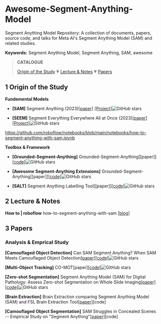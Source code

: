 # Awesome-Segment-Anything-Model

Segment Anything Model Repository: A collection of documents, papers, source code, and talks for Meta AI's Segment Anything Model (SAM) and related studies.

**Keywords:** Segment Anything Model, Segment Anything, SAM, awesome

> **CATALOGUE**
>
>[Origin of the Study](#quick-start) :heartpulse: [Lecture & Notes](#workshop) :heartpulse: [Papers](#papers-by-categories)

## 1 Origin of the Study <span id='quick-start'></span>

**Fundemental Models**

+ **[SAM]** Segment Anything (2023)[[paper]](https://scontent-lax3-2.xx.fbcdn.net/v/t39.2365-6/10000000_900554171201033_1602411987825904100_n.pdf?_nc_cat=100&ccb=1-7&_nc_sid=3c67a6&_nc_ohc=5R36a2pHTEoAX-N4s7w&_nc_ht=scontent-lax3-2.xx&oh=00_AfAt7-wce1N9DevVZ4-cgxo_lgAI60jIoPc9EDR2P1VORg&oe=643CE9E7) [[Project]](https://github.com/facebookresearch/segment-anything)![GitHub stars](https://img.shields.io/github/stars/facebookresearch/segment-anything.svg?logo=github&label=Stars)

+ **[SEEM]** Segment Everything Everywhere All at Once (2023)[[paper]](https://arxiv.org/pdf/2304.06718.pdf)[[Project]](https://github.com/UX-Decoder/Segment-Everything-Everywhere-All-At-Once)![GitHub stars](https://img.shields.io/github/stars/UX-Decoder/Segment-Everything-Everywhere-All-At-Once.svg?logo=github&label=Stars)


https://github.com/roboflow/notebooks/blob/main/notebooks/how-to-segment-anything-with-sam.ipynb

**Toolbox & Framework**

+ **[Grounded-Segment-Anything]** Grounded-Segment-Anything[[paper]][[code]](https://github.com/IDEA-Research/Grounded-Segment-Anything)![GitHub stars](https://img.shields.io/github/stars/IDEA-Research/Grounded-Segment-Anything.svg?logo=github&label=Stars)

+ **[Awesome Segment-Anything Extensions]** Grounded-Segment-Anything[[paper]][[code]](https://github.com/JerryX1110/awesome-segment-anything-extensions)![GitHub stars](https://img.shields.io/github/stars/JerryX1110/awesome-segment-anything-extensions.svg?logo=github&label=Stars)

+ **[SALT]** Segment Anything Labelling Tool[[paper]][[code]](https://github.com/anuragxel/salt)![GitHub stars](https://img.shields.io/github/stars/anuragxel/salt.svg?logo=github&label=Stars)

## 2 Lecture & Notes<span id='workshop'>

**How to | roboflow** how-to-segment-anything-with-sam [[blog]](https://github.com/roboflow/notebooks/blob/main/notebooks/how-to-segment-anything-with-sam.ipynb)


## 3 Papers <span id='papers-by-categories'></span>

### Analysis & Emprical Study

**[Camouflaged Object Detection]** Can SAM Segment Anything? When SAM Meets Camouflaged Object Detection[[paper]](https://arxiv.org/abs/2304.04709)[[code]](https://github.com/luckybird1994/SAMCOD)![GitHub stars](https://img.shields.io/github/stars/luckybird1994/SAMCOD.svg?logo=github&label=Stars)

**[Multi-Object Tracking]** CO-MOT[paper][[code]](https://github.com/BingfengYan/VISAM)![GitHub stars](https://img.shields.io/github/stars/BingfengYan/VISAM.svg?logo=github&label=Stars)

**[Zero-shot Segmentation]** Segment Anything Model (SAM) for Digital Pathology: Assess Zero-shot Segmentation on Whole Slide Imaging[[paper]](https://arxiv.org/abs/2304.04155)[[code]](https://github.com/BingfengYan/VISAM)![GitHub stars](https://img.shields.io/github/stars/BingfengYan/VISAM.svg?logo=github&label=Stars)

**[Brain Extraction]** Brain Extraction comparing Segment Anything Model (SAM) and FSL Brain Extraction Tool[[paper]](https://arxiv.org/abs/2304.04738)[code]

**[Camouflaged Object Segmentation]** SAM Struggles in Concealed Scenes -- Empirical Study on "Segment Anything"[[paper]](https://arxiv.org/abs/2304.06022)[code]



